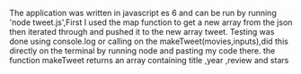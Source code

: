 The application was written in javascript es 6 and can be run by running 'node tweet.js',First I used the map function to get a new array from the json then iterated through and pushed it to the new array tweet.
Testing was done using console.log or calling on the makeTweet(movies,inputs),did this directly on the terminal by running node and pasting my code there.
the function makeTweet returns an array containing title ,year ,review and stars
